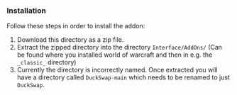 ### Installation

Follow these steps in order to install the addon:
1) Download this directory as a zip file.
2) Extract the zipped directory into the directory `Interface/AddOns/` (Can be found where you installed world of warcraft and then in e.g. the `_classic_` directory)
3) Currently the directory is incorrectly named. Once extracted you will have a directory called `DuckSwap-main` which needs to be renamed to just `DuckSwap`.
